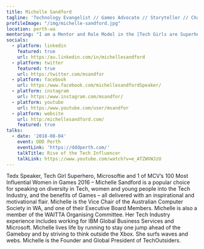 ```yaml
---
title: Michelle Sandford
tagline: 'Technology Evangelist // Games Advocate // Storyteller // Chairman'
profileImage: "/img/michelle-sandford.jpg"
location: perth-wa
mentoring: "I am a Mentor and Role Model in the [Tech Girls are Superheroes](http:/www.techgirlsaresuperheroes.org/) Program. I actively encourage young women and girls to pursue careers in tech and STEM.\r"
socials:
  - platform: linkedin
    featured: true
    url: https:/au.linkedin.com/in/michellesandford
  - platform: twitter
    featured: true
    url: https:/twitter.com/msandfor
  - platform: facebook
    url: https:/www.facebook.com/michellesandfordSpeaker/
  - platform: instagram
    url: https:/www.instagram.com/msandfor/
  - platform: youtube
    url: https:/www.youtube.com/user/msandfor
  - platform: website
    url: http:/michellesandford.com/
    featured: true
talks:
  - date: '2018-08-04'
    event: DDD Perth
    eventLink: 'https://dddperth.com/'
    talkTitle: Rise of the Tech Influencer
    talkLink: https://www.youtube.com/watch?v=e_ATZWVWJzU
---
```

Tedx Speaker, Tech Girl Superhero, Microsoftie and 1 of MCV’s 100 Most Influential Women in Games 2016 – Michelle Sandford is a popular choice for speaking on diversity in Tech, women and young people into the Tech Industry, and the benefits of Games – all delivered with an inspirational and motivational flair. Michelle is the Vice Chair of the Australian Computer Society in WA, and one of their Executive Board Members. Michelle is also a member of the WAITTA Organising Committee. Her Tech Industry experience includes working for IBM Global Business Services and Microsoft.  Michelle lives life by running to stay one jump ahead of the Gameboy and by striving to think outside the Xbox. She surfs waves and webs. Michelle is the Founder and Global President of TechOutsiders.